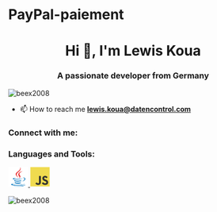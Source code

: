 # PayPal-paiement

<h1 align="center">Hi 👋, I'm Lewis Koua</h1>
<h3 align="center">A passionate developer from Germany</h3>

<p align="left"> <img src="https://komarev.com/ghpvc/?username=beex2008&label=Profile%20views&color=0e75b6&style=flat" alt="beex2008" /> </p>

- 📫 How to reach me **lewis.koua@datencontrol.com**

<h3 align="left">Connect with me:</h3>
<p align="left">
</p>

<h3 align="left">Languages and Tools:</h3>
<p align="left"> <a href="https://www.java.com" target="_blank" rel="noreferrer"> <img src="https://raw.githubusercontent.com/devicons/devicon/master/icons/java/java-original.svg" alt="java" width="40" height="40"/> </a> <a href="https://developer.mozilla.org/en-US/docs/Web/JavaScript" target="_blank" rel="noreferrer"> <img src="https://raw.githubusercontent.com/devicons/devicon/master/icons/javascript/javascript-original.svg" alt="javascript" width="40" height="40"/> </a> </p>

<p><img align="center" src="https://github-readme-stats.vercel.app/api/top-langs?username=beex2008&show_icons=true&locale=en&layout=compact" alt="beex2008" /></p>

